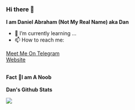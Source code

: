 ### Hi there 👋
 <b>I am Daniel Abraham (Not My Real Name) aka Dan</b>

- 🌱 I’m currently learning ...
- 📫 How to reach me: <br>

 [Meet Me On Telegram](https://telegram.dog/Daniel_Abraham)<br>
 <a href='https://danielAbraham7.github.io/'>Website</a>
 
 <br>
   <b>Fact</b>
   <b>🙂I am A Noob</b><br>
   <br>
<b>Dan's Github Stats<b>
<p><img src="https://github-readme-stats.vercel.app/api?username=DanielAbraham7&show_icons=true&title_color=white&icon_color=1d0a7a&text_color=b81641&bg_color=151515" ></p>

